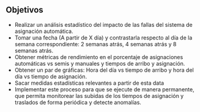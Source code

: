 ## Objetivos
- Realizar un análisis estadístico del impacto de las fallas del sistema de asignación automática.
- Tomar una fecha (A partir de X día) y contrastarla respecto al día de la semana correspondiente: 2 semanas atrás, 4 semanas atrás y 8 semanas atrás.
- Obtener métricas de rendimiento en el porcentaje de asignaciones automáticas vs semis y manuales y tiempos de arribo y asignación.
- Obtener un par de gráficas: Hora del día vs tiempo de arribo y hora del día vs tiempo de asignación.
- Sacar medidas estadísticas relevantes a partir de esta data
- Implementar este proceso para que se ejecute de manera permanente, que permita monitorear las subidas de los tiempos de asignación y traslados de forma periódica y detecte anomalías.

